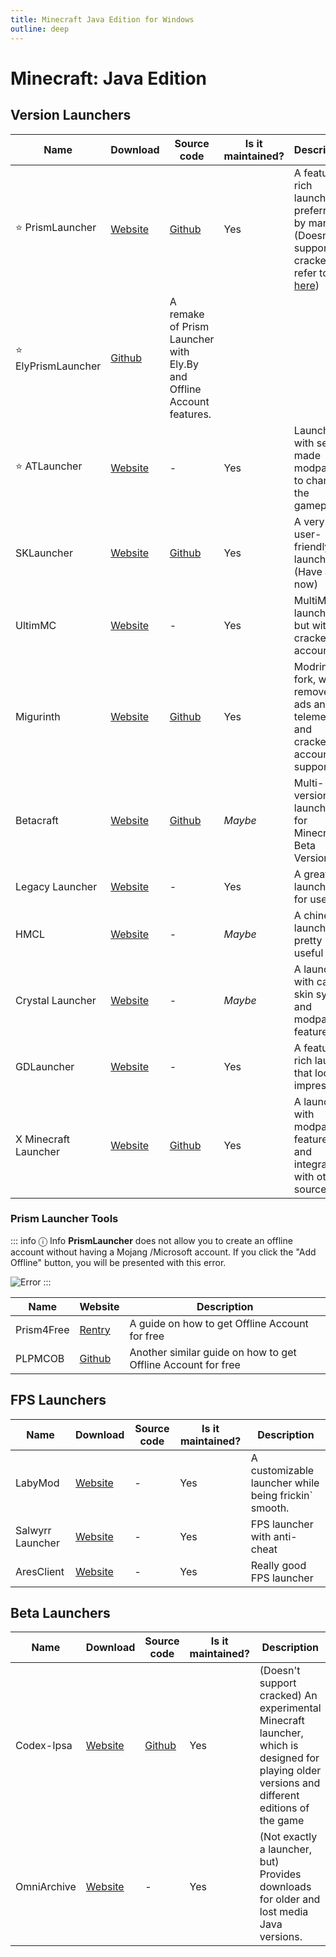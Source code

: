 ```yaml
---
title: Minecraft Java Edition for Windows
outline: deep
---
```


# Minecraft: Java Edition
## Version Launchers

| Name | Download | Source code | Is it maintained? | Description
| ------ | ------ | ------ | ------ | ------
| ⭐ PrismLauncher | [Website](https://prismlauncher.org/) | [Github](https://github.com/PrismLauncher/PrismLauncher) | Yes | A feature-rich launcher, preferred by many (Doesnt support cracked, refer to [here](#prism-launcher-tools))
| ⭐ ElyPrismLauncher | [Github](https://github.com/Octol1ttle/ElyPrismLauncher) | A remake of Prism Launcher with Ely.By and Offline Account features.
| ⭐ ATLauncher | [Website](https://atlauncher.com/) | - | Yes | Launchers with self-made modpacks to change the gameplay 
| SKLauncher | [Website](https://skmedix.pl/) | [Github](https://github.com/skmedix/SKlauncher) | Yes | A very user-friendly launcher (Have ads now)
| UltimMC | [Website](https://github.com/UltimMC/Launcher) | - | Yes | MultiMC launcher but with cracked accounts
| Migurinth | [Website](https://mhttps://github.com/MiguVT/migurinthigurinth.miguvt.com/) | [Github](https://github.com/MiguVT/migurinth) | Yes | Modrinth fork, with removed ads and telemetry, and cracked account support
| Betacraft| [Website](https://betacraft.uk/) | [Github](https://github.com/betacraftuk/betacraft-launcher/)| *Maybe* | Multi-version launcher for Minecraft Beta Versions
| Legacy Launcher | [Website](https://llaun.ch/en) | - | Yes | A great launcher for users
| HMCL | [Website](https://hmcl.huangyuhui.net/) | - | *Maybe* | A chinese launcher, pretty useful
| Crystal Launcher | [Website](https://crystal-launcher.net/) | - | *Maybe* | A launcher with cape & skin system and modpack features
| GDLauncher | [Website](https://gdlauncher.com/) | - | Yes | A feature-rich laucher that looks impressive
| X Minecraft Launcher | [Website](https://xmcl.app/) | [Github](https://github.com/voxelum/x-minecraft-launcher) | Yes | A launcher with modpack features and integration with other sources.

### Prism Launcher Tools

::: info ⓘ Info
**PrismLauncher** does not allow you to create an offline account without having a Mojang /Microsoft account. If you click the "Add Offline" button, you will be presented with this error.

![Error](https://b.l3n.co/i/LkDebi.png)
:::

| Name | Website | Description
| ------ | ------ | ------
| Prism4Free | [Rentry](https://rentry.co/prism4free/) | A guide on how to get Offline Account for free
| PLPMCOB | [Github](https://github.com/antunnitraj/Prism-Launcher-PolyMC-Offline-Bypass?tab=readme-ov-file#usage-for-installer) | Another similar guide on how to get Offline Account for free


## FPS Launchers

| Name | Download | Source code | Is it maintained? | Description
| ------ | ------ | ------ | ------ | ------
| LabyMod | [Website](https://www.labymod.net/en) | - | Yes | A customizable launcher while being frickin` smooth.
| Salwyrr Launcher | [Website](https://www.salwyrr.com/) | - | Yes | FPS launcher with anti-cheat
| AresClient | [Website](https://www.aresclient.com/) | - | Yes | Really good FPS launcher

## Beta Launchers

| Name | Download | Source code | Is it maintained? | Description
| ------ | ------ | ------ | ------ | ------
| Codex-Ipsa | [Website](https://codex-ipsa.cz/mclauncher/) | [Github](https://github.com/Codex-Ipsa/CodexIpsa-Launcher) | Yes | (Doesn't support cracked) An experimental Minecraft launcher, which is designed for playing older versions and different editions of the game
| OmniArchive | [Website](https://omniarchive.uk/) | - | Yes | (Not exactly a launcher, but) Provides downloads for older and lost media Java versions.
